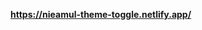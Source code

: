  <p>
    <strong>
        <a href="https://nieamul-theme-toggle.netlify.app/" target='_blank'>https://nieamul-theme-toggle.netlify.app/</a>
    </strong>
</p>